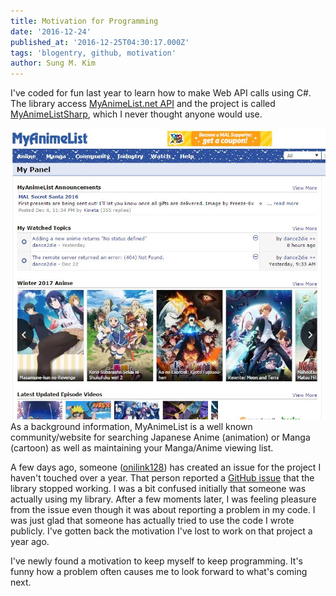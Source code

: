 ```yaml
---
title: Motivation for Programming
date: '2016-12-24'
published_at: '2016-12-25T04:30:17.000Z'
tags: 'blogentry, github, motivation'
author: Sung M. Kim
---
```


I've coded for fun last year to learn how to make Web API calls using C#. The library access [MyAnimeList.net API](https://myanimelist.net/modules.php?go=api) and the project is called [MyAnimeListSharp](https://github.com/dance2die/MyAnimeListSharp), which I never thought anyone would use.

![](./images/MAL.jpg)As a background information, MyAnimeList is a well known community/website for searching Japanese Anime (animation) or Manga (cartoon) as well as maintaining your Manga/Anime viewing list.

A few days ago, someone ([onilink128](https://github.com/onilink128)) has created an issue for the project I haven't touched over a year. That person reported a [GitHub issue](https://github.com/dance2die/MyAnimeListSharp/issues/3) that the library stopped working. I was a bit confused initially that someone was actually using my library. After a few moments later, I was feeling pleasure from the issue even though it was about reporting a problem in my code. I was just glad that someone has actually tried to use the code I wrote publicly. I've gotten back the motivation I've lost to work on that project a year ago.

I've newly found a motivation to keep myself to keep programming. It's funny how a problem often causes me to look forward to what's coming next.


